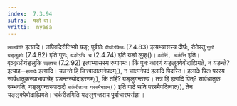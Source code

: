 ```yaml
---
index:  7.3.94
sutra:  यङो वा।
vritti:  nyasa
---
```


`लालपीति` इत्यादि। लपिवदिरौतिभ्यो यङ्; पूर्वयोः `दीर्घोऽकितः` (7.4.83) इत्यभ्यासस्य दीर्घः, रौतेस्तु `गुणो यङ्लुकोः` (7.4.82) इति गुणः, `यङोऽचि च` (2.4.74) इति यङो लुक्()। `वर्वर्त्ति, चर्कत्ति` इति। वृञ्कृञोर्यङ्लुकि `ऋतश्च` (7.2.92) इत्यभ्यासस्य रुगागमः। 
किं पुनः कारणं यङ्लुक्येवोदाह्यियते, न यङन्ते? इत्याह--`हलादेः` इत्यादि। यङन्ते हि ङित्त्वादात्मनेपदम्(), न चात्मनेपदं हलादि पिदस्ति। हलादेः पितः परस्य सार्वधातुकस्याभावान्नेह यङन्तस्योदाहरणम्(), किं तर्हि? यङ्लुगन्तस्य। तत्र हि हलादि पित्? सार्वधातुकं सम्भवति, यङ्लुगन्तस्यादादौ `चर्करीतञ्च परस्मैभावम्()` इति पाठे सति परस्मैपदित्वात्(), तेन यङ्लृक्येवोदाह्यियते। चर्करीतमिति यङ्लुगन्तसय पूर्वाचारयसंज्ञा॥
